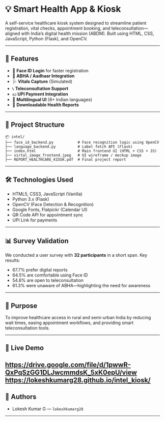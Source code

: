 # 💡 Smart Health App & Kiosk

A self-service healthcare kiosk system designed to streamline patient registration, vital checks, appointment booking, and teleconsultation—aligned with India’s digital health mission (ABDM). Built using HTML, CSS, JavaScript, Python (Flask), and OpenCV.

---

## 🚀 Features

* 👤 **Face ID Login** for faster registration
* 🧾 **ABHA / Aadhaar Integration**
* 🩺 **Vitals Capture** (Simulated)
* 📞 **Teleconsultation Support**
* 💵 **UPI Payment Integration**
* 📑 **Multilingual UI** (8+ Indian languages)
* 📄 **Downloadable Health Reports**

---

## 📁 Project Structure
```
📦 intel/
├── face_id_backend.py           # Face recognition logic using OpenCV
├── language_backend.py          # Label fetch API (Flask)
├── index.html                   # Main frontend UI (HTML + CSS + JS)
├── virtal_image_frontend.jpeg   # UI wireframe / mockup image
├── REPORT_HEALTHCARE_KIOSK.pdf  # Final project report
```
---

## 🛠️ Technologies Used

* HTML5, CSS3, JavaScript (Vanilla)
* Python 3.x (Flask)
* OpenCV (Face Detection & Recognition)
* Google Fonts, Flatpickr (Calendar UI)
* QR Code API for appointment sync
* UPI Link for payments

---

## 📊 Survey Validation

We conducted a user survey with **32 participants** in a short span.
Key results:

* 67.7% prefer digital reports
* 64.5% are comfortable using Face ID
* 54.8% are open to teleconsultation
* 61.3% were unaware of ABHA—highlighting the need for awareness

---

## 🧠 Purpose

To improve healthcare access in rural and semi-urban India by reducing wait times, easing appointment workflows, and providing smart teleconsultation tools.

---

## 📌 Live Demo

https://drive.google.com/file/d/1pwwR-QxPqSzGG1DLJwcmmdsK_5xK0epU/view
https://lokeshkumarg28.github.io/intel_kiosk/
---

## 🤝 Authors

* Lokesh Kumar G — `lokeshkumarg28`
---
